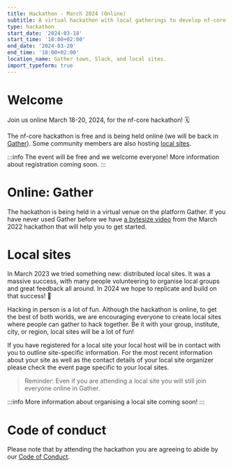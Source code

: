 ```yaml
---
title: Hackathon - March 2024 (Online)
subtitle: A virtual hackathon with local gatherings to develop nf-core together
type: hackathon
start_date: '2024-03-18'
start_time: '10:00+02:00'
end_date: '2024-03-20'
end_time: '18:00+02:00'
location_name: Gather town, Slack, and local sites.
import_typeform: true
---
```


# Welcome

Join us online March 18-20, 2024, for the nf-core hackathon! 🗓️

The nf-core hackathon is free and is being held online (we will be back in [Gather](https://gather.town/)).
Some community members are also hosting [local sites](#local-sites).

:::info
The event will be free and we welcome everyone!
More information about registration coming soon.
:::

# Online: Gather

The hackathon is being held in a virtual venue on the platform Gather. If you have never used Gather before we have [a bytesize video](https://nf-co.re/events/2022/bytesize-37-gathertown) from the March 2022 hackathon that will help you to get started.

<!--
To join, you will need to follow these steps:

1. Follow [this link](https://app.gather.town/app/br78S294XBCL487A/nf-core-hackathon) to find the Gather space
   - Please note that the hackathon space will not open until the event
2. Enter the email address you used to register for the hackathon
   - This is the same address from which you received this email
3. Check your email for a one-time code and enter it into the Gather window
4. Enter the space and enjoy the hackathon!
-->

# Local sites

In March 2023 we tried something new: distributed local sites.
It was a massive success, with many people volunteering to organise local groups and great feedback all around.
In 2024 we hope to replicate and build on that success! 🚀

Hacking in person is a lot of fun. Although the hackathon is online, to get the best of both worlds, we are encouraging everyone to create local sites where people can gather to hack together. Be it with your group, institute, city, or region, local sites will be a lot of fun!

If you have registered for a local site your local host will be in contact with you to outline site-specific information.
For the most recent information about your site as well as the contact details of your local site organizer please check the event page specific to your local sites.

> Reminder: Even if you are attending a local site you will still join everyone online in Gather.

:::info
More information about organising a local site coming soon!
:::

<!--
<div class="table-responsive" markdown="1">

| Country         | City      |  Location                                 | Event page                                |
| --------------- | --------- | ----------------------------------------- | ----------------------------------------- |
| 🇧🇷 Brazil       | Natal     | Federal University of Rio Grande do Norte | [Read more](br-ufrn.md)                   |
| 🇫🇷 France       | Rennes    | IGDR                                      | [Read more](france-igdr.md)               |
| 🇩🇪 Germany      | Leipzig   | MPI-EVA                                   | [Read more](germany-mpi-eva.md)           |
| 🇮🇹 Italy        | Pavia     | Department of Biology and Biotechnology   | [Read more](italy-unipv.md)               |
| 🇵🇱 Poland       | Kraków    | Ardigen                                   | [Read more](krakow-ardigen.md)            |
| 🇸🇳 Senegal      | Dakar     | Institut Pasteur de Dakar                 | [Read more](senegal-pasteur-dakar.md)     |
| 🇷🇸 Serbia       | Belgrade  | APIS Assay Technologies - Startit Centar  | [Read more](rs-apis-belgrade.md)          |
| 🇿🇦 South Africa | Cape Town | Stellenbosch University                   | [Read more](south-africa-stellenbosch.md) |
| 🇪🇸 Spain        | Barcelona | CRG                                       | [Read more](spain-crg.md)                 |
| 🇸🇪 Sweden       | Stockholm | SciLifeLab                                | [Read more](sweden-scilifelab.md)         |
| 🇬🇧 UK           | Cambridge | Wellcome Trust Genome Campus              | [Read more](uk-wellcome-campus.md)        |
| 🇬🇧 UK           | Edinburgh | MRC Institute of Genetics and Cancer      | [Read more](uk-igc-edinburgh.md)          |
| 🇬🇧 UK           | London    | Google Academy                            | [Read more](uk-google.md)                 |
| 🇺🇸 USA          | Dallas    | University of Texas at Dallas             | [Read more](usa-university-texas.md)      |
| 🇺🇸 USA          | San Jose  | Quilt Co-Working Space                    | [Read more](usa-san-jose.md)              |
| 🇺🇸 USA          | Wyoming   | The University of Wyoming                 | [Read more](usa-university-wyoming.md)    |

</div>
-->

# Code of conduct

Please note that by attending the hackathon you are agreeing to abide by our [Code of Conduct](https://nf-co.re/code_of_conduct).
